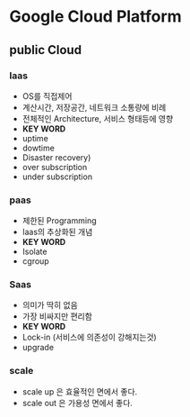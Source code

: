 # Google Cloud Platform

## public Cloud
### laas
 + OS를 직접제어
 + 계산시간, 저장공간, 네트워크 소통량에 비례
 + 전체적인 Architecture, 서비스 형태등에 영향
 + **KEY WORD**
 + uptime
 + dowtime
 + Disaster recovery)
 + over subscription
 + under subscription
 
### paas
+ 제한된 Programming
+ laas의 추상화된 개념
+ **KEY WORD**
+ Isolate
+ cgroup

### Saas
+ 의미가 딱히 없음
+ 가장 비싸지만 편리함
+ **KEY WORD**
+ Lock-in (서비스에 의존성이 강해지는것)
+ upgrade

### scale
+ scale up 은 효율적인 면에서 좋다.
+ scale out 은 가용성 면에서 좋다.

